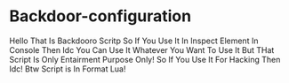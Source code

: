 # Backdoor-configuration
Hello That Is Backdooro Scritp So If You Use It In Inspect Element In Console Then Idc You Can Use It Whatever You Want To Use It But THat Script Is Only Entairment Purpose Only! So If You Use It For Hacking Then Idc!
Btw Script is In Format Lua!
